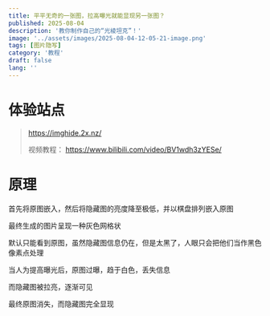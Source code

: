 ```yaml
---
title: 平平无奇的一张图，拉高曝光就能显现另一张图？
published: 2025-08-04
description: '教你制作自己的“光棱坦克”！'
image: '../assets/images/2025-08-04-12-05-21-image.png'
tags: [图片隐写]
category: '教程'
draft: false 
lang: ''
---
```


# 体验站点

> https://imghide.2x.nz/
> 
> 视频教程： https://www.bilibili.com/video/BV1wdh3zYESe/

# 原理

首先将原图嵌入，然后将隐藏图的亮度降至极低，并以棋盘排列嵌入原图

最终生成的图片呈现一种灰色网格状

默认只能看到原图，虽然隐藏图信息仍在，但是太黑了，人眼只会把他们当作黑色像素点处理

当人为提高曝光后，原图过曝，趋于白色，丢失信息

而隐藏图被拉亮，逐渐可见

最终原图消失，而隐藏图完全显现
